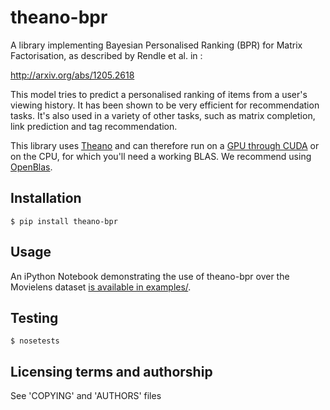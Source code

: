 theano-bpr
==========

A library implementing Bayesian Personalised Ranking (BPR) for
Matrix Factorisation, as described by Rendle et al. in :

  http://arxiv.org/abs/1205.2618

This model tries to predict a personalised ranking of items
from a user's viewing history. It has been shown to be
very efficient for recommendation tasks. It's also used in a variety
of other tasks, such as matrix completion, link prediction
and tag recommendation.

This library uses [Theano](http://deeplearning.net/software/theano/) and
can therefore run on a [GPU through CUDA](http://deeplearning.net/software/theano/tutorial/using_gpu.html) or on the CPU,
for which you'll need a working BLAS. We recommend using [OpenBlas](http://www.openblas.net).

Installation
------------

    $ pip install theano-bpr

Usage
-----

An iPython Notebook demonstrating the use of theano-bpr over the
Movielens dataset [is available in examples/](http://nbviewer.ipython.org/github/bbcrd/theano-bpr/blob/master/examples/example.ipynb).

Testing
-------

    $ nosetests

Licensing terms and authorship
------------------------------

See 'COPYING' and 'AUTHORS' files
